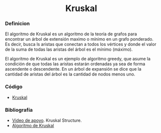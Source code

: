 <h1 align="center"> Kruskal </h1>

### Definicion

El algoritmo de Kruskal es un algoritmo de la teoría de grafos para encontrar un árbol de extensión maximo o mínimo en un grafo ponderado.
Es decir, busca ls aristas que conectan a todos los vértices y donde el valor de la suma de todas las aristas del árbol es el mínimo (máximo). 

El algoritmo de Kruskal es un ejemplo de algoritmo greedy, que asume la condición de que todas las aristas estarán ordenadas ya sea de forma ascendente o descendente.
En un árbol de expansión se dice que la cantidad de aristas del árbol es la cantidad de nodos menos uno.


### Código 
- [Kruskal](https://github.com/juanclawav/Algoritmica-UPB/blob/main/Algoritmica%202/Teoria%20de%20Grafos/Kruskal/Kruskal.cpp)

### Bibliografía
- [Video de apoyo](https://www.youtube.com/watch?v=fAuF0EuZVCk). Kruskal Structure.
- [Algoritmo de Kruskal](https://es.wikipedia.org/wiki/Algoritmo_de_Kruskal#:~:text=El%20algoritmo%20de%20Kruskal%20es,del%20%C3%A1rbol%20es%20el%20m%C3%ADnimo.)
